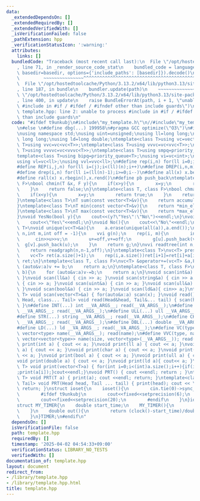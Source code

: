 ```yaml
---
data:
  _extendedDependsOn: []
  _extendedRequiredBy: []
  _extendedVerifiedWith: []
  _isVerificationFailed: false
  _pathExtension: hpp
  _verificationStatusIcon: ':warning:'
  attributes:
    links: []
  bundledCode: "Traceback (most recent call last):\n  File \"/opt/hostedtoolcache/Python/3.13.2/x64/lib/python3.13/site-packages/onlinejudge_verify/documentation/build.py\"\
    , line 71, in _render_source_code_stat\n    bundled_code = language.bundle(stat.path,\
    \ basedir=basedir, options={'include_paths': [basedir]}).decode()\n          \
    \         ~~~~~~~~~~~~~~~^^^^^^^^^^^^^^^^^^^^^^^^^^^^^^^^^^^^^^^^^^^^^^^^^^^^^^^^^^^^^^^^^^\n\
    \  File \"/opt/hostedtoolcache/Python/3.13.2/x64/lib/python3.13/site-packages/onlinejudge_verify/languages/cplusplus.py\"\
    , line 187, in bundle\n    bundler.update(path)\n    ~~~~~~~~~~~~~~^^^^^^\n  File\
    \ \"/opt/hostedtoolcache/Python/3.13.2/x64/lib/python3.13/site-packages/onlinejudge_verify/languages/cplusplus_bundle.py\"\
    , line 400, in update\n    raise BundleErrorAt(path, i + 1, \"unable to process\
    \ #include in #if / #ifdef / #ifndef other than include guards\")\nonlinejudge_verify.languages.cplusplus_bundle.BundleErrorAt:\
    \ template.hpp: line 2: unable to process #include in #if / #ifdef / #ifndef other\
    \ than include guards\n"
  code: "#ifdef t9unkubj\n#include\"my_template.h\"\n//#include\"my_template_no_debug.h\"\
    \n#else \n#define dbg(...) 199958\n#pragma GCC optimize(\"O3\")\n#include\"bits/stdc++.h\"\
    \nusing namespace std;\nusing uint=unsigned;\nusing ll=long long;\nusing ull=unsigned\
    \ long long;\nusing ld=long double;\ntemplate<class T>using vc=vector<T>;\ntemplate<class\
    \ T>using vvc=vc<vc<T>>;\ntemplate<class T>using vvvc=vc<vvc<T>>;\ntemplate<class\
    \ T>using vvvvc=vc<vvvc<T>>;\ntemplate<class T>using smpq=priority_queue<T>;\n\
    template<class T>using bipq=priority_queue<T>;\nusing vi=vc<int>;\nusing vvi=vvc<int>;\n\
    using vl=vc<ll>;\nusing vvl=vvc<ll>;\n#define rep(i,n) for(ll i=0;i<(ll)(n);i++)\n\
    #define REP(i,j,n) for(ll i=(j);i<(ll)(n);i++)\n#define DREP(i,n,m) for(ll i=(n);i>=(m);i--)\n\
    #define drep(i,n) for(ll i=(ll(n)-1);i>=0;i--)\n#define all(x) x.begin(),x.end()\n\
    #define rall(x) x.rbegin(),x.rend()\n#define pb push_back\ntemplate<class T,class\
    \ F>\nbool chmin(T &x, F y){\n    if(x>y){\n        x=y;\n        return true;\n\
    \    }\n    return false;\n}\ntemplate<class T, class F>\nbool chmax(T &x, F y){\n\
    \    if(x<y){\n        x=y;\n        return true;\n    }\n    return false;\n\
    }\ntemplate<class T>\nT sum(const vector<T>&v){\n    return accumulate(all(v),T(0));\n\
    }\ntemplate<class T>\nT min(const vector<T>&v){\n    return *min_element(all(v));\n\
    }\ntemplate<class T>\nT max(const vector<T>&v){\n    return *max_element(all(v));\n\
    }\nvoid YesNo(bool y){\n    cout<<(y?\"Yes\":\"No\")<<endl;\n}\nvoid Yes(){\n\
    \    cout<<\"Yes\"<<endl;\n}\nvoid No(){\n    cout<<\"No\"<<endl;\n}\ntemplate<class\
    \ T>\nvoid unique(vc<T>&a){\n    a.erase(unique(all(a)),a.end());\n}\nvvi readgraph(int\
    \ n,int m,int off = -1){\n    vvi g(n);\n    rep(i, m){\n        int u,v;\n  \
    \      cin>>u>>v;\n        u+=off,v+=off;\n        g[u].push_back(v);\n      \
    \  g[v].push_back(u);\n    }\n    return g;\n}\nvvi readtree(int n,int off=-1){\n\
    \    return readgraph(n,n-1,off);\n}\ntemplate<class T>\nvc<T> presum(vc<T> &a){\n\
    \    vc<T> ret(a.size()+1);\n    rep(i,a.size())ret[i+1]=ret[i]+a[i];\n    return\
    \ ret;\n}\ntemplate<class T, class F>\nvc<T> &operator+=(vc<T> &a,F b){\n    for\
    \ (auto&v:a)v += b;\n    return a;\n}\ntemplate<class T, class F>\nvc<T> &operator-=(vc<T>&a,F\
    \ b){\n    for (auto&v:a)v-=b;\n    return a;\n}\nvoid scan(int&a) { cin >> a;\
    \ }\nvoid scan(ll&a) { cin >> a; }\nvoid scan(string&a) { cin >> a; }\nvoid scan(char&a)\
    \ { cin >> a; }\nvoid scan(uint&a) { cin >> a; }\nvoid scan(ull&a) { cin >> a;\
    \ }\nvoid scan(bool&a) { cin >> a; }\nvoid scan(ld&a){ cin>> a;}\ntemplate<class\
    \ T> void scan(vector<T>&a) { for(auto&x:a) scan(x); }\nvoid read() {}\ntemplate<class\
    \ Head, class... Tail> void read(Head&head, Tail&... tail) { scan(head); read(tail...);\
    \ }\n#define INT(...) int __VA_ARGS__; read(__VA_ARGS__);\n#define LL(...) ll\
    \ __VA_ARGS__; read(__VA_ARGS__);\n#define ULL(...) ull __VA_ARGS__; read(__VA_ARGS__);\n\
    #define STR(...) string __VA_ARGS__; read(__VA_ARGS__);\n#define CHR(...) char\
    \ __VA_ARGS__; read(__VA_ARGS__);\n#define DBL(...) double __VA_ARGS__; read(__VA_ARGS__);\n\
    #define LD(...) ld __VA_ARGS__; read(__VA_ARGS__);\n#define VC(type, name, ...)\
    \ vector<type> name(__VA_ARGS__); read(name);\n#define VVC(type, name, size, ...)\
    \ vector<vector<type>> name(size, vector<type>(__VA_ARGS__)); read(name);\nvoid\
    \ print(int a) { cout << a; }\nvoid print(ll a) { cout << a; }\nvoid print(string\
    \ a) { cout << a; }\nvoid print(char a) { cout << a; }\nvoid print(uint a) { cout\
    \ << a; }\nvoid print(bool a) { cout << a; }\nvoid print(ull a) { cout << a; }\n\
    void print(double a) { cout << a; }\nvoid print(ld a){ cout<< a; }\ntemplate<class\
    \ T> void print(vector<T>a) { for(int i=0;i<(int)a.size();i++){if(i)cout<<\" \"\
    ;print(a[i]);}cout<<endl;}\nvoid PRT() { cout <<endl; return ; }\ntemplate<class\
    \ T> void PRT(T a) { print(a); cout <<endl; return; }\ntemplate<class Head, class...\
    \ Tail> void PRT(Head head, Tail ... tail) { print(head); cout << \" \"; PRT(tail...);\
    \ return; }\nstruct ioset{\n    ioset(){\n        cin.tie(0)->sync_with_stdio(0);\n\
    \        #ifdef t9unkubj\n        cout<<fixed<<setprecision(6);\n        #else\n\
    \        cout<<fixed<<setprecision(20);\n        #endif\n    }\n}ioset_______;\n\
    struct MY_TIMER{\n    double start_time;\n    MY_TIMER(){\n        start_time=clock();\n\
    \    }\n    double out(){\n        return (clock()-start_time)/double(CLOCKS_PER_SEC);\n\
    \    }\n}TIMER;\n#endif\n"
  dependsOn: []
  isVerificationFile: false
  path: template.hpp
  requiredBy: []
  timestamp: '2025-04-02 04:54:33+09:00'
  verificationStatus: LIBRARY_NO_TESTS
  verifiedWith: []
documentation_of: template.hpp
layout: document
redirect_from:
- /library/template.hpp
- /library/template.hpp.html
title: template.hpp
---
```

